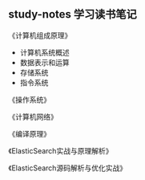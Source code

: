 ## study-notes 学习读书笔记

《计算机组成原理》

- 计算机系统概述
- 数据表示和运算
- 存储系统
- 指令系统

《操作系统》

《计算机网络》

《编译原理》

《ElasticSearch实战与原理解析》

《ElasticSearch源码解析与优化实战》